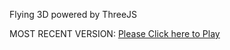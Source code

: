 Flying 3D powered by ThreeJS

MOST RECENT VERSION: [Please Click here to Play](https://rawcdn.githack.com/alperenbutun/Flying-3d/ed83294/index.html)
